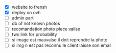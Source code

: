 - [x] website to frensh
- [x] deploy on ovh
- [ ] admin part 
- [ ] db of not known photos
- [ ] recomandation photo piece valise
- [ ] two link for probability
- [ ] si image est mauvaise il doit reprendre la photo
- [ ] si img n est pas reconnu le client laisse son email